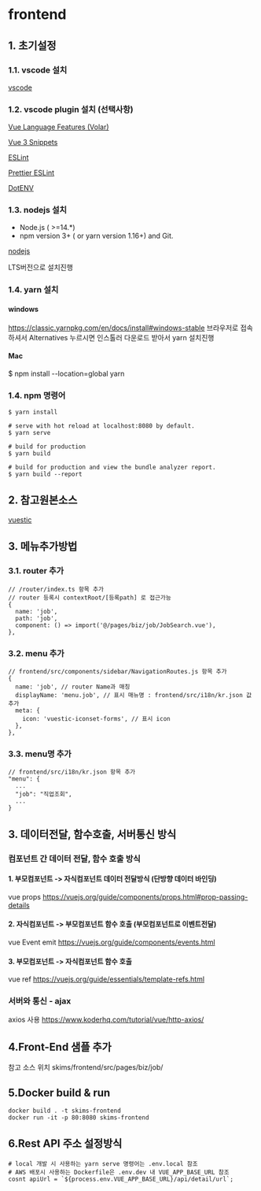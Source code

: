 # frontend

## 1. 초기설정

### 1.1. vscode 설치
   
[vscode](https://code.visualstudio.com/)


### 1.2. vscode plugin 설치 (선택사항)

[Vue Language Features (Volar)](https://marketplace.visualstudio.com/items?itemName=Vue.volar)

[Vue 3 Snippets](https://marketplace.visualstudio.com/items?itemName=hollowtree.vue-snippets)

[ESLint](https://marketplace.visualstudio.com/items?itemName=dbaeumer.vscode-eslint)

[Prettier ESLint](https://marketplace.visualstudio.com/items?itemName=rvest.vs-code-prettier-eslint)

[DotENV](https://marketplace.visualstudio.com/items?itemName=mikestead.dotenv)


### 1.3. nodejs 설치
  
* Node.js ( >=14.*)
* npm version 3+ ( or yarn version 1.16+) and Git.

[nodejs](https://nodejs.org/en/)

LTS버전으로 설치진행

### 1.4. yarn 설치
#### windows
https://classic.yarnpkg.com/en/docs/install#windows-stable 브라우저로 접속하셔서
Alternatives 누르시면 인스톨러 다운로드 받아서 yarn 설치진행 

#### Mac
$ npm install --location=global yarn

### 1.4. npm 명령어  

```
$ yarn install

# serve with hot reload at localhost:8080 by default.
$ yarn serve

# build for production
$ yarn build

# build for production and view the bundle analyzer report.
$ yarn build --report
```

## 2. 참고원본소스

[vuestic](https://vuestic.dev/)

## 3. 메뉴추가방법
### 3.1. router 추가
```
// /router/index.ts 항목 추가
// router 등록시 contextRoot/[등록path] 로 접근가능
{
  name: 'job',
  path: 'job',
  component: () => import('@/pages/biz/job/JobSearch.vue'),
},
```
### 3.2. menu 추가
```
// frontend/src/components/sidebar/NavigationRoutes.js 항목 추가
{
  name: 'job', // router Name과 매칭
  displayName: 'menu.job', // 표시 매뉴명 : frontend/src/i18n/kr.json 값 추가
  meta: {
    icon: 'vuestic-iconset-forms', // 표시 icon
  },
},
```
### 3.3. menu명 추가
```
// frontend/src/i18n/kr.json 항목 추가
"menu": {
  ...
  "job": "직업조회",
  ...
}
```

## 3. 데이터전달, 함수호출, 서버통신 방식

### 컴포넌트 간 데이터 전달, 함수 호출 방식
#### 1. 부모컴포넌트 -> 자식컴포넌트 데이터 전달방식 (단방향 데이터 바인딩)
vue props
https://vuejs.org/guide/components/props.html#prop-passing-details

#### 2. 자식컴포넌트 -> 부모컴포넌트 함수 호출 (부모컴포넌트로 이벤트전달)
vue Event emit
https://vuejs.org/guide/components/events.html

#### 3. 부모컴포넌트 -> 자식컴포넌트 함수 호출
vue ref
https://vuejs.org/guide/essentials/template-refs.html

### 서버와 통신 - ajax
axios 사용
https://www.koderhq.com/tutorial/vue/http-axios/

## 4.Front-End 샘플 추가
참고 소스 위치 
skims/frontend/src/pages/biz/job/

## 5.Docker build & run
```
docker build . -t skims-frontend
docker run -it -p 80:8080 skims-frontend
```

## 6.Rest API 주소 설정방식
```
# local 개발 시 사용하는 yarn serve 명령어는 .env.local 참조
# AWS 배포시 사용하는 Dockerfile은 .env.dev 내 VUE_APP_BASE_URL 참조
cosnt apiUrl = `${process.env.VUE_APP_BASE_URL}/api/detail/url`;
```
